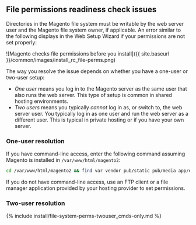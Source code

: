 
## File permissions readiness check issues

Directories in the Magento file system must be writable by the web server user and the Magento file system owner, if applicable. An error similar to the following displays in the Web Setup Wizard if your permissions are not set properly:

![Magento checks file permissions before you install]({{ site.baseurl }}/common/images/install_rc_file-perms.png)

The way you resolve the issue depends on whether you have a one-user or two-user setup:

* *One user* means you log in to the Magento server as the same user that also runs the web server. This type of setup is common in shared hosting environments.
* *Two users* means you typically *cannot* log in as, or switch to, the web server user. You typically log in as one user and run the web server as a different user. This is typical in private hosting or if you have your own server.

### One-user resolution

If you have command-line access, enter the following command assuming Magento is installed in `/var/www/html/magento2`:

```bash
cd /var/www/html/magento2 && find var vendor pub/static pub/media app/etc -type f -exec chmod g+w {} + && find var vendor pub/static pub/media app/etc -type d -exec chmod g+w {} + && chmod u+x bin/magento
```

If you do not have command-line access, use an FTP client or a file manager application provided by your hosting provider to set permissions.

### Two-user resolution

{% include install/file-system-perms-twouser_cmds-only.md %}